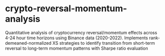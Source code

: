 # crypto-reversal-momentum-analysis
Quantitative analysis of cryptocurrency reversal/momentum effects across 4-24 hour time horizons using Binance data (2020-2022). Implements rank-demeaned-normalized XS strategies to identify transition from short-term reversal to long-term momentum patterns with Sharpe ratio evaluation

